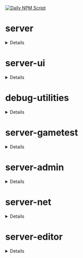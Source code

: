 [![Daily NPM Script](https://github.com/WavePlayz/minecraft-npms-auto/actions/workflows/fetch.yml/badge.svg)](https://github.com/WavePlayz/minecraft-npms-auto/actions/workflows/fetch.yml)
# server
<details>

stable
```
2.0.0
```

beta
```
2.1.0-beta.1.21.95-stable
```

preview
```
2.1.0-rc.1.21.100-preview.24
```

preview beta
```
2.2.0-beta.1.21.100-preview.24
```
</details>

# server-ui
<details>

stable
```
2.0.0
```

beta
```
2.1.0-beta.1.21.95-stable
```

preview
```
2.0.0-rc.1.21.100-preview.20
```

preview beta
```
2.1.0-beta.1.21.100-preview.24
```
</details>

# debug-utilities
<details>

stable
```
null
```

beta
```
1.0.0-beta.1.21.95-stable
```

preview
```
null
```

preview beta
```
1.0.0-beta.1.21.100-preview.24
```
</details>

# server-gametest
<details>

stable
```
0.1.0
```

beta
```
1.0.0-beta.1.21.95-stable
```

preview
```
0.1.0-rc.1.21.40-preview.20
```

preview beta
```
1.0.0-beta.1.21.100-preview.24
```
</details>

# server-admin
<details>

stable
```
1.0.0-beta.release.1.19.50
```

beta
```
1.0.0-beta.1.21.95-stable
```

preview
```
null
```

preview beta
```
1.0.0-beta.1.21.100-preview.24
```
</details>

# server-net
<details>

stable
```
1.0.0-beta.release.1.19.50
```

beta
```
1.0.0-beta.1.21.95-stable
```

preview
```
null
```

preview beta
```
1.0.0-beta.1.21.100-preview.24
```
</details>

# server-editor
<details>

stable
```
null
```

beta
```
0.1.0-beta.1.21.95-stable
```

preview
```
null
```

preview beta
```
0.1.0-beta.1.21.100-preview.24
```
</details>

